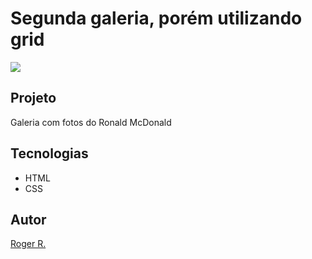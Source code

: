 # Segunda galeria, porém utilizando grid

 ![](./fotos/preview.png)

 ## Projeto
 Galeria com fotos do Ronald McDonald

 
 ## Tecnologias
 * HTML
 * CSS

 ## Autor
 [Roger R.](https://www.linkedin.com/in/roger-r-de-oliveira-890923353/)

